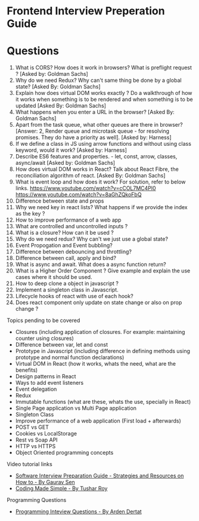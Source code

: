 # Frontend Interview Preperation Guide

# Questions
1. What is CORS? How does it work in browsers? What is preflight request ? [Asked by: Goldman Sachs]
2. Why do we need Redux? Why can't same thing be done by a global state? [Asked By: Goldman Sachs]
3. Explain how does virtual DOM works exactly ? Do a walkthrough of how it works when something is to be rendered and when something is to be updated [Asked By: Goldman Sachs]
4. What happens when you enter a URL in the browser? [Asked By: Goldman Sachs]
5. Apart from the task queue, what other queues are there in browser? [Answer: 2, Render queue and microtask queue - for resolving promises. They do have a priority as well]. [Asked by: Harness]
6. If we define a class in JS using arrow functions and without using class keyword, would it work? [Asked by: Harness]
7. Describe ES6 features and properties. - let, const, arrow, classes, async/await [Asked by: Goldman Sachs]
8. How does virtual DOM works in React? Talk about React Fibre, the reconciliation algorithm of react. [Asked By: Goldman Sachs]
9. What is event loop and how does it work?
For solution, refer to below links.
https://www.youtube.com/watch?v=cCOL7MC4Pl0
https://www.youtube.com/watch?v=8aGhZQkoFbQ
10. Difference between state and props
11. Why we need key in react lists? What happens if we provide the index as the key ?
12. How to improve performance of a web app
13. What are controlled and uncontrolled inputs ?
14. What is a closure? How can it be used ?
15. Why do we need redux? Why can't we just use a global state?
16. Event Propogation and Event bubbling?
17. Difference between debouncing and throttling?
18. Difference between call, apply and bind?
19. What is async and await. What does a async function return?
20. What is a Higher Order Component ? Give example and explain the use cases where it should be used.
21. How to deep clone a object in javascript ?
22. Implement a singleton class in Javascript.
23. Lifecycle hooks of react with use of each hook?
24. Does react component only update on state change or also on prop change ?


Topics pending to be covered
- Closures (including application of closures. For example: maintaining counter using closures)
- Difference between var, let and const
- Prototype in Javascript (including difference in defining methods using prototype and normal function declarations)
- Virtual DOM in React (how it works, whats the need, what are the benefits)
- Design patterns in React
- Ways to add event listeners 
- Event delegation
- Redux
- Immutable functions (what are these, whats the use, specially in React)
- Single Page application vs Multi Page application
- Singleton Class
- Improve performance of a web application (First load + afterwards)
- POST vs GET
- Cookies vs LocalStorage
- Rest vs Soap API
- HTTP vs HTTPS
- Object Oriented programming concepts


Video tutorial links
- [Software Interview Preparation Guide - Strategies and Resources on How to - By Gaurav Sen](https://www.youtube.com/watch?time_continue=768&v=bBPHpH8aKjw)
- [Coding Made Simple - By Tushar Roy](https://www.youtube.com/user/tusharroy2525/)

Programming Questions
- [Programming Inteview Questions - By Arden Dertat](http://www.ardendertat.com/2012/01/09/programming-interview-questions/)

